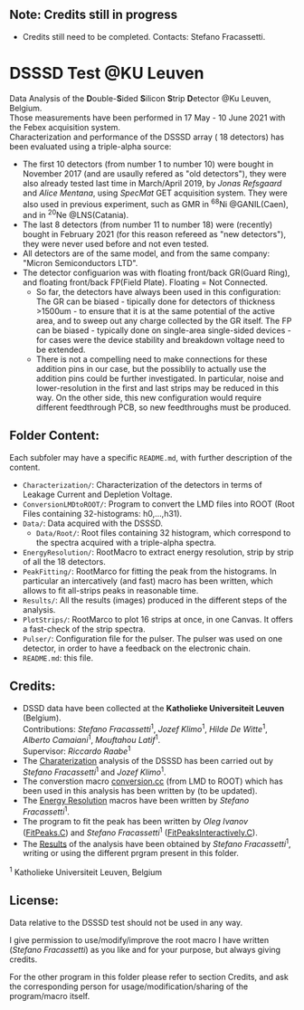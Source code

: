 ## Note: Credits still in progress
- Credits still need to be completed. Contacts: Stefano Fracassetti.  

 
# DSSSD Test @KU Leuven
Data Analysis of the **D**ouble-**S**ided **S**ilicon **S**trip **D**etector @Ku Leuven, Belgium.  
Those measurements have been performed in 17 May - 10 June 2021 with the Febex acquisition system.  
Characterization and performance of the DSSSD array ( 18 detectors) has been evaluated using a triple-alpha source: 
- The first 10 detectors (from number 1 to number 10) were bought in November 2017 (and are usaully refered as "old detectors"), they were also already tested last time in March/April 2019, by *Jonas Refsgaard* and *Alice Mentana*, using *SpecMat* GET acquisition system. They were also used in previous experiment, such as GMR in <sup>68</sup>Ni @GANIL(Caen), and in <sup>20</sup>Ne @LNS(Catania).
- The last 8 detectors (from number 11 to number 18) were (recently) bought in February 2021 (for this reason refereed as "new detectors"), they were never used before and not even tested.
- All detectors are of the same model, and from the same company: "Micron Semiconductors LTD".
- The detector configuarion was with floating front/back GR(Guard Ring), and floating front/back FP(Field Plate). Floating = Not Connected. 
    - So far, the detectors have always been used in this configuration: The GR can be biased - tipically done for detectors of thickness >1500um - to ensure that it is at the same potential of the active area, and to sweep out any charge collected by the GR itself. The FP can be biased - typically done on single-area single-sided devices - for cases were the device stability and breakdown voltage need to be extended. 
    - There is not a compelling need to make connections for these addition pins in our case, but the possiblily to actually use the addition pins could be further investigated. In particular, noise and lower-resolution in the first and last strips may be reduced in this way. On the other side, this new configuration would require different feedthrough PCB, so new feedthroughs must be produced.

 
## Folder Content:
Each subfoler may have a specific `README.md`, with further description of the content.  
- `Characterization/`: Characterization of the detectors in terms of Leakage Current and Depletion Voltage.
- `ConversionLMDtoROOT/`: Program to convert the LMD files into ROOT (Root Files containing 32-histograms: h0,...,h31).
- `Data/`: Data acquired with the DSSSD.
     - `Data/Root/`: Root files containing 32 histogram, which correspond to the spectra acquired with a triple-alpha spectra.
- `EnergyResolution/`: RootMacro to extract energy resolution, strip by strip of all the 18 detectors.
- `PeakFitting/`: RootMarco for fitting the peak from the histograms. In particular an intercatively (and fast) macro has been written, which allows to fit all-strips peaks in reasonable time.
- `Results/`: All the results (images) produced in the different steps of the analysis.
- `PlotStrips/`: RootMarco to plot 16 strips at once, in one Canvas. It offers a fast-check of the strip spectra.  
- `Pulser/`: Configuration file for the pulser. The pulser was used on one detector, in order to have a feedback on the electronic chain.
- `README.md`: this file.


## Credits:
- DSSD data have been collected at the **Katholieke Universiteit Leuven** (Belgium).  
Contributions: _Stefano Fracassetti_<sup>1</sup>, _Jozef Klimo_<sup>1</sup>, _Hilde De Witte_<sup>1</sup>, _Alberto Camaiani_<sup>1</sup>, _Mouftahou Latif_<sup>1</sup>.  
Supervisor: _Riccardo Raabe_<sup>1</sup>
- The [Charaterization](https://github.com/fracassetti-stf/DSSSDTest/tree/main/Characterization) analysis of the DSSSD has been carried out by _Stefano Fracassetti_<sup>1</sup> and _Jozef Klimo_<sup>1</sup>.
- The converstion macro [conversion.cc](https://github.com/fracassetti-stf/DSSSDTest/blob/main/ConversionLMDtoROOT/conversion.cc) (from LMD to ROOT) which has been used in this analysis has been written by (to be updated).
- The [Energy Resolution](https://github.com/fracassetti-stf/DSSSDTest/tree/main/EnergyResolution) macros have been written by _Stefano Fracassetti_<sup>1</sup>.
- The program to fit the peak has been written by _Oleg Ivanov_ ([FitPeaks.C](https://github.com/fracassetti-stf/DSSSDTest/blob/main/PeakFitting/FitPeaks.C)) and _Stefano Fracassetti_<sup>1</sup> ([FitPeaksInteractively.C](https://github.com/fracassetti-stf/DSSSDTest/blob/main/PeakFitting/FitPeaksInteractively.C)).
- The [Results](https://github.com/fracassetti-stf/DSSSDTest/tree/main/Results) of the analysis have been obtained by _Stefano Fracassetti_<sup>1</sup>, writing or using the different prgram present in this folder.  

<sup>1</sup> Katholieke Universiteit Leuven, Belgium

## License:
Data relative to the DSSSD test should not be used in any way.  

I give permission to use/modify/improve the root macro I have written (_Stefano Fracassetti_) as you like and for your purpose, but always giving credits.  

For the other program in this folder please refer to section Credits, and ask the corresponding person for usage/modification/sharing of the program/macro itself. 
